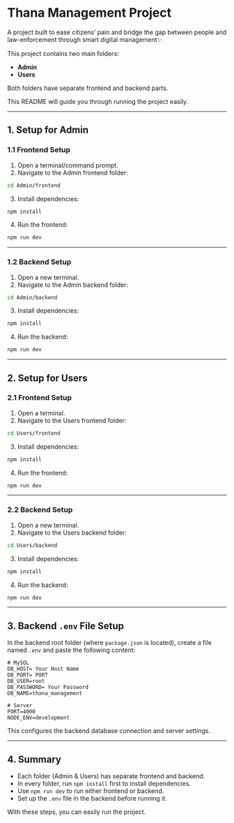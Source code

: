 
# Thana Management Project
A project built to ease citizens’ pain and bridge the gap between people and law-enforcement through smart digital management✨

This project contains two main folders:
- **Admin**
- **Users**

Both folders have separate frontend and backend parts.

This README will guide you through running the project easily.

---

## 1. Setup for Admin

### 1.1 Frontend Setup
1. Open a terminal/command prompt.
2. Navigate to the Admin frontend folder:

```bash
cd Admin/frontend
```

3. Install dependencies:

```bash
npm install
```

4. Run the frontend:

```bash
npm run dev
```

---

### 1.2 Backend Setup
1. Open a new terminal.
2. Navigate to the Admin backend folder:

```bash
cd Admin/backend
```

3. Install dependencies:

```bash
npm install
```

4. Run the backend:

```bash
npm run dev
```

---

## 2. Setup for Users

### 2.1 Frontend Setup
1. Open a terminal.
2. Navigate to the Users frontend folder:

```bash
cd Users/frontend
```

3. Install dependencies:

```bash
npm install
```

4. Run the frontend:

```bash
npm run dev
```

---

### 2.2 Backend Setup
1. Open a new terminal.
2. Navigate to the Users backend folder:

```bash
cd Users/backend
```

3. Install dependencies:

```bash
npm install
```

4. Run the backend:

```bash
npm run dev
```

---

## 3. Backend `.env` File Setup

In the backend root folder (where `package.json` is located), create a file named `.env` and paste the following content:

```env
# MySQL
DB_HOST= Your Host Name
DB_PORT= PORT
DB_USER=root
DB_PASSWORD= Your Password
DB_NAME=thana_management

# Server
PORT=4000
NODE_ENV=development
```

This configures the backend database connection and server settings.

---

## 4. Summary

- Each folder (Admin & Users) has separate frontend and backend.
- In every folder, run `npm install` first to install dependencies.
- Use `npm run dev` to run either frontend or backend.
- Set up the `.env` file in the backend before running it.

With these steps, you can easily run the project.
